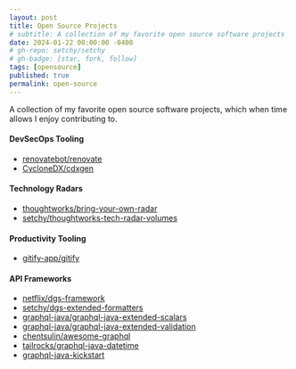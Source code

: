 ```yaml
---
layout: post
title: Open Source Projects
# subtitle: A collection of my favorite open source software projects
date: 2024-01-22 00:00:00 -0400
# gh-repo: setchy/setchy
# gh-badge: [star, fork, follow]
tags: [opensource]
published: true
permalink: open-source
---
```


A collection of my favorite open source software projects, which when time allows I enjoy contributing to.

#### DevSecOps Tooling

- <span id="github-icon">[renovatebot/renovate](https://github.com/renovatebot/renovate)
- <span id="github-icon">[CycloneDX/cdxgen](https://github.com/CycloneDX/cdxgen)

#### Technology Radars

- <span id="github-icon">[thoughtworks/bring-your-own-radar](https://github.com/thoughtworks/build-your-own-radar)
- <span id="github-icon">[setchy/thoughtworks-tech-radar-volumes](https://github.com/setchy/thoughtworks-tech-radar-volumes)

#### Productivity Tooling

- <span id="github-icon">[gitify-app/gitify](https://github.com//gitify-app/gitify)

#### API Frameworks

- <span id="github-icon">[netflix/dgs-framework](https://github.com/Netflix/dgs-framework)
- <span id="github-icon">[setchy/dgs-extended-formatters](https://github.com/setchy/dgs-extended-formatters)
- <span id="github-icon">[graphql-java/graphql-java-extended-scalars](https://github.com/graphql-java/graphql-java-extended-scalars)
- <span id="github-icon">[graphql-java/graphql-java-extended-validation](https://github.com/graphql-java/graphql-java-extended-scalars)
- <span id="github-icon">[chentsulin/awesome-graphql](https://github.com/chentsulin/awesome-graphql)
- <span id="github-icon">[tailrocks/graphql-java-datetime](https://github.com/tailrocks/graphql-java-datetime)
- <span id="github-icon">[graphql-java-kickstart](https://github.com/graphql-java-kickstart)
